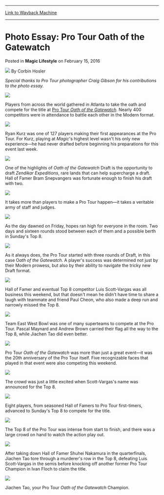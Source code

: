 
---
[Link to Wayback Machine](https://web.archive.org/web/20160218143155/http://magic.wizards.com/en/articles/archive/magic-lifestyle/photo-essay-pro-tour-oath-gatewatch-2016-02-15)

[_metadata_:author]:- "Corbin Hosler"
[_metadata_:description]:- "The best moments of the 20th-anniversary Magic Pro Tour, captured in photos!"
[_metadata_:generator]:- "Drupal 7 (http://drupal.org)"
[_metadata_:node]:- "985436"
[_metadata_:publish_date]:- "2016-02-15"
[_metadata_:source]:- "div-main-content"
[_metadata_:title]:- "Photo Essay: Pro Tour Oath of the Gatewatch"
[_metadata_:wayback_capture_timestamp]:- "2016-02-18 14:31:55"
[_metadata_:wayback_raw_url]:- "https://web.archive.org/web/20160218143155id_/http://magic.wizards.com/en/articles/archive/magic-lifestyle/photo-essay-pro-tour-oath-gatewatch-2016-02-15"
[_metadata_:wayback_url]:- "http://magic.wizards.com/en/articles/archive/magic-lifestyle/photo-essay-pro-tour-oath-gatewatch-2016-02-15"
---


Photo Essay: Pro Tour Oath of the Gatewatch
===========================================



 Posted in **Magic Lifestyle**
 on February 15, 2016 






![](https://media.magic.wizards.com/styles/auth_small/public/images/person/hosler.jpg)
By Corbin Hosler











*Special thanks to Pro Tour photographer Craig Gibson for his contributions to the photo essay.*


![](https://media.wizards.com/2016/images/daily/ML20150215_266.jpg)


Players from across the world gathered in Atlanta to take the oath and compete for the title at [Pro Tour *Oath of the Gatewatch*](http://magic.wizards.com/en/events/coverage/ptogw). Nearly 400 competitors were in attendance to battle each other in the Modern format.


![](https://media.wizards.com/2016/images/daily/ML20150215_263.jpg)


Ryan Kurz was one of 127 players making their first appearances at the Pro Tour. For Kurz, playing at *Magic*'s highest level wasn't his only new experience—he had never drafted before beginning his preparations for this event last week.


![](https://media.wizards.com/2016/images/daily/ML20150215_261.jpg)


One of the highlights of *Oath of the Gatewatch* Draft is the opportunity to draft *Zendikar Expeditions*, rare lands that can help supercharge a draft. Hall of Famer Bram Snepvangers was fortunate enough to finish his draft with two.


![](https://media.wizards.com/2016/images/daily/ML20150215_483.jpg)


It takes more than players to make a Pro Tour happen—it takes a veritable army of staff and judges.


![](https://media.wizards.com/2016/images/daily/ML20150215_556.jpg)


As the day dawned on Friday, hopes ran high for everyone in the room. Two days and sixteen rounds stood between each of them and a possible berth in Sunday's Top 8.


![](https://media.wizards.com/2016/images/daily/ML20150215_595.jpg)


As it always does, the Pro Tour started with three rounds of Draft, in this case O*ath of the Gatewatch*. A player's success was determined not just by their Modern prowess, but also by their ability to navigate the tricky new Draft format.


![](https://media.wizards.com/2016/images/daily/ML20150215_979.jpg)


Hall of Famer and eventual Top 8 competitor Luis Scott-Vargas was all business this weekend, but that doesn't mean he didn't have time to share a laugh with teammate and friend Paul Cheon, who also made a deep run and narrowly missed the Top 8.


![](https://media.wizards.com/2016/images/daily/ML20150215_798.jpg)


Team East West Bowl was one of many superteams to compete at the Pro Tour. Pascal Maynard and Andrew Brown carried their flag all the way to the Top 8, while Jiachen Tao did even better.


![](https://media.wizards.com/2016/images/daily/ML20150215_866.jpg)


Pro Tour *Oath of the Gatewatch* was more than just a great event—it was the 20th anniversary of the Pro Tour itself. Five recognizable faces that played in that event were also competing this weekend.


![](https://media.wizards.com/2016/images/daily/ML20150215_185.jpg)


The crowd was just a little excited when Scott-Vargas's name was announced for the Top 8.


![](https://media.wizards.com/2016/images/daily/ML20150215_213.jpg)


Eight players, from seasoned Hall of Famers to Pro Tour first-timers, advanced to Sunday's Top 8 to compete for the title.


![](https://media.wizards.com/2016/images/daily/ML20150215_430.jpg)


The Top 8 of the Pro Tour was intense from start to finish, and there was a large crowd on hand to watch the action play out.


![](https://media.wizards.com/2016/events/ptogw/ptogw_f_handshake.jpg)


After taking down Hall of Famer Shuhei Nakamura in the quarterfinals, Jiachen Tao tore through a murderer's row in the Top 8, defeating Luis Scott-Vargas in the semis before knocking off another former Pro Tour Champion in Ivan Floch to claim the title.


![](https://media.wizards.com/2016/images/daily/ML20150215_trophy.jpg)


Jiachen Tao, your Pro Tour *Oath of the Gatewatch* Champion.







